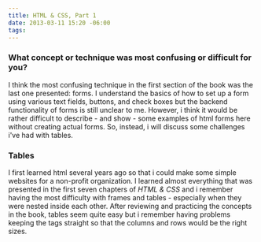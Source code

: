 ```yaml
---
title: HTML & CSS, Part 1
date: 2013-03-11 15:20 -06:00
tags:
---
```


<h3>What concept or technique was most confusing or difficult for you?</h3>

I think the most confusing technique in the first section of the book was the last one presented: forms. I understand the basics of how to set up a form using various text fields, buttons, and check boxes but the backend functionality of forms is still unclear to me. However, i think it would be rather difficult to describe - and show - some examples of html forms here without creating actual forms. So, instead, i will discuss some challenges i've had with tables.

<h3>Tables</h3>

I first learned html several years ago so that i could make some simple websites for a non-profit organization. I learned almost everything that was presented in the first seven chapters of <cite>HTML & CSS</cite> and i remember having the most difficulty with frames and tables - especially when they were nested inside each other. After reviewing and practicing the concepts in the book, tables seem quite easy but i remember having problems keeping the tags straight so that the columns and rows would be the right sizes.